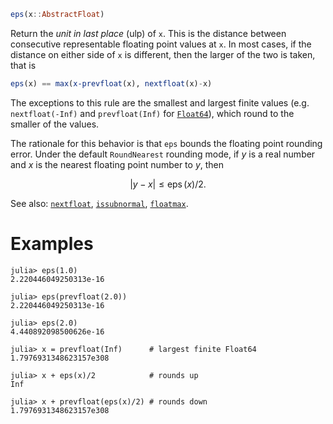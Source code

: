```julia
eps(x::AbstractFloat)
```

Return the *unit in last place* (ulp) of `x`. This is the distance between consecutive representable floating point values at `x`. In most cases, if the distance on either side of `x` is different, then the larger of the two is taken, that is

```julia
eps(x) == max(x-prevfloat(x), nextfloat(x)-x)
```

The exceptions to this rule are the smallest and largest finite values (e.g. `nextfloat(-Inf)` and `prevfloat(Inf)` for [`Float64`](@ref)), which round to the smaller of the values.

The rationale for this behavior is that `eps` bounds the floating point rounding error. Under the default `RoundNearest` rounding mode, if $y$ is a real number and $x$ is the nearest floating point number to $y$, then

$$
|y-x| \leq \operatorname{eps}(x)/2.
$$

See also: [`nextfloat`](@ref), [`issubnormal`](@ref), [`floatmax`](@ref).

# Examples

```jldoctest
julia> eps(1.0)
2.220446049250313e-16

julia> eps(prevfloat(2.0))
2.220446049250313e-16

julia> eps(2.0)
4.440892098500626e-16

julia> x = prevfloat(Inf)      # largest finite Float64
1.7976931348623157e308

julia> x + eps(x)/2            # rounds up
Inf

julia> x + prevfloat(eps(x)/2) # rounds down
1.7976931348623157e308
```
